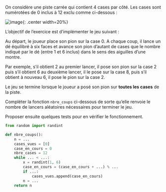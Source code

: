 On considère une piste carrée qui contient 4 cases par côté. Les cases sont numérotées
de 0 inclus à 12 exclu comme ci-dessous :

![image](/assets/sujets/nsi/term/pratique/img/20_carre.png){: .center width=20%}

L’objectif de l’exercice est d’implémenter le jeu suivant :

Au départ, le joueur place son pion sur la case 0. A chaque coup, il lance un dé équilibré
à six faces et avance son pion d’autant de cases que le nombre indiqué par le dé (entre
1 et 6 inclus) dans le sens des aiguilles d’une montre.

Par exemple, s’il obtient 2 au premier lancer, il pose son pion sur la case 2 puis s’il
obtient 6 au deuxième lancer, il le pose sur la case 8, puis s’il obtient à nouveau 6, il
pose le pion sur la case 2.

Le jeu se termine lorsque le joueur a posé son pion sur **toutes les cases** de la piste.

Compléter la fonction `nbre_coups` ci-dessous de sorte qu’elle renvoie le nombre de
lancers aléatoires nécessaires pour terminer le jeu.

Proposer ensuite quelques tests pour en vérifier le fonctionnement.

```python linenums='1'
from random import randint

def nbre_coups():
    n = ...
    cases_vues = [0]
    case_en_cours = 0
    nbre_cases = 12
    while ... < ...:
        x = randint(1, 6)
        case_en_cours = (case_en_cours + ...) % ...
        if ...:
            cases_vues.append(case_en_cours)
        n = ...
    return n
```
